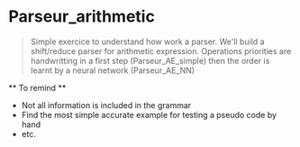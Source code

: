 # Parseur_arithmetic

> Simple exercice to understand how work a parser. We'll build a shift/reduce parser for arithmetic expression. Operations priorities are handwritting in a first step (Parseur_AE_simple) then the order is learnt by a neural network (Parseur_AE_NN)

** To remind **

- Not all information is included in the grammar
- Find the most simple accurate example for testing a pseudo code by hand 
- etc.